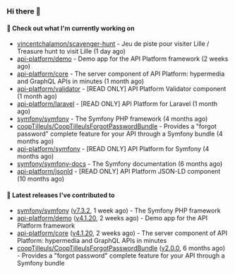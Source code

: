 ### Hi there 👋

#### 👷 Check out what I'm currently working on

- [vincentchalamon/scavenger-hunt](https://github.com/vincentchalamon/scavenger-hunt) - Jeu de piste pour visiter Lille / Treasure hunt to visit Lille (1 day ago)
- [api-platform/demo](https://github.com/api-platform/demo) - Demo app for the API Platform framework (2 weeks ago)
- [api-platform/core](https://github.com/api-platform/core) - The server component of API Platform: hypermedia and GraphQL APIs in minutes (1 month ago)
- [api-platform/validator](https://github.com/api-platform/validator) - [READ ONLY] API Platform Validator component (1 month ago)
- [api-platform/laravel](https://github.com/api-platform/laravel) - [READ ONLY] API Platform for Laravel (1 month ago)
- [symfony/symfony](https://github.com/symfony/symfony) - The Symfony PHP framework (4 months ago)
- [coopTilleuls/CoopTilleulsForgotPasswordBundle](https://github.com/coopTilleuls/CoopTilleulsForgotPasswordBundle) - Provides a &#34;forgot password&#34; complete feature for your API through a Symfony bundle (4 months ago)
- [api-platform/symfony](https://github.com/api-platform/symfony) - [READ ONLY] API Platform for Symfony (4 months ago)
- [symfony/symfony-docs](https://github.com/symfony/symfony-docs) - The Symfony documentation (6 months ago)
- [api-platform/jsonld](https://github.com/api-platform/jsonld) - [READ ONLY] API Platform JSON-LD component (10 months ago)

#### 🔭 Latest releases I've contributed to

- [symfony/symfony](https://github.com/symfony/symfony) ([v7.3.2](https://github.com/symfony/symfony/releases/tag/v7.3.2), 1 week ago) - The Symfony PHP framework
- [api-platform/demo](https://github.com/api-platform/demo) ([v4.1.20](https://github.com/api-platform/demo/releases/tag/v4.1.20), 2 weeks ago) - Demo app for the API Platform framework
- [api-platform/core](https://github.com/api-platform/core) ([v4.1.20](https://github.com/api-platform/core/releases/tag/v4.1.20), 2 weeks ago) - The server component of API Platform: hypermedia and GraphQL APIs in minutes
- [coopTilleuls/CoopTilleulsForgotPasswordBundle](https://github.com/coopTilleuls/CoopTilleulsForgotPasswordBundle) ([v2.0.0](https://github.com/coopTilleuls/CoopTilleulsForgotPasswordBundle/releases/tag/v2.0.0), 6 months ago) - Provides a &#34;forgot password&#34; complete feature for your API through a Symfony bundle

